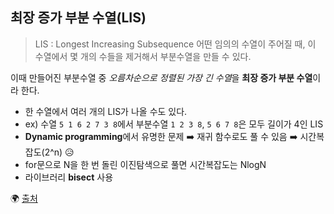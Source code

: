 ## 최장 증가 부분 수열(LIS)
> LIS : Longest Increasing Subsequence
어떤 임의의 수열이 주어질 때, 이 수열에서 몇 개의 수들을 제거해서 부분수열을 만들 수 있다.

이때 만들어진 부분수열 중 *오름차순으로 정렬된 가장 긴 수열*을 **최장 증가 부분 수열**이라 한다.

- 한 수열에서 여러 개의 LIS가 나올 수도 있다.
- ex) 수열 `5 1 6 2 7 3 8`에서 부분수열 `1 2 3 8`, `5 6 7 8`은 모두 길이가 4인 LIS
- **Dynamic programming**에서 유명한 문제 ➡️ 재귀 함수로도 풀 수 있음 ➡️ 시간복잡도(2^n) 😥
- for문으로 N을 한 번 돌린 이진탐색으로 풀면 시간복잡도는 NlogN
- 라이브러리 **bisect** 사용

🌍 [출처](https://namu.wiki/w/%EC%B5%9C%EC%9E%A5%20%EC%A6%9D%EA%B0%80%20%EB%B6%80%EB%B6%84%20%EC%88%98%EC%97%B4)
